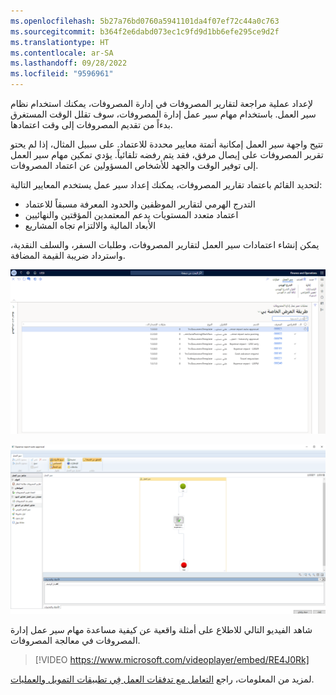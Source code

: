 ```yaml
---
ms.openlocfilehash: 5b27a76bd0760a5941101da4f07ef72c44a0c763
ms.sourcegitcommit: b364f2e6dabd073ec1c9fd9d1bb6efe295ce9d2f
ms.translationtype: HT
ms.contentlocale: ar-SA
ms.lasthandoff: 09/28/2022
ms.locfileid: "9596961"
---
```

لإعداد عملية مراجعة لتقارير المصروفات في إدارة المصروفات، يمكنك استخدام نظام سير العمل. باستخدام مهام سير عمل إدارة المصروفات، سوف تقلل الوقت المستغرق بدءاً من تقديم المصروفات إلى وقت اعتمادها. 

تتيح واجهة سير العمل إمكانية أتمتة معايير محددة للاعتماد. على سبيل المثال، إذا لم يحتو تقرير المصروفات على إيصال مرفق، فقد يتم رفضه تلقائياً. يؤدي تمكين مهام سير العمل إلى توفير الوقت والجهد للأشخاص المسؤولين عن اعتماد المصروفات. 

لتحديد القائم باعتماد تقارير المصروفات، يمكنك إعداد سير عمل يستخدم المعايير التالية: 

- التدرج الهرمي لتقارير الموظفين والحدود المعرفة مسبقاً للاعتماد 
- اعتماد متعدد المستويات يدعم المعتمدين المؤقتين والنهائيين
- الأبعاد المالية والالتزام تجاه المشاريع 

يمكن إنشاء اعتمادات سير العمل لتقارير المصروفات، وطلبات السفر، والسلف النقدية، واسترداد ضريبة القيمة المضافة.

[![لقطة شاشة لصفحة مهام سير عمل إدارة المصروفات.](../media/workflow-ss.png)](../media/workflow-ss.png#lightbox)

[![لقطة شاشة لطريقة عرض التفاصيل لسير عمل نشط.](../media/active-workflow-ss.png)](../media/active-workflow-ss.png#lightbox)

شاهد الفيديو التالي للاطلاع على أمثلة واقعية عن كيفية مساعدة مهام سير عمل إدارة المصروفات في معالجة المصروفات. 
 > [!VIDEO https://www.microsoft.com/videoplayer/embed/RE4J0Rk]

لمزيد من المعلومات، راجع [التعامل مع تدفقات العمل فِي تطبيقات التمويل والعمليات]( /training/modules/create-use-workflows-finance-operations/?azure-portal=true).
